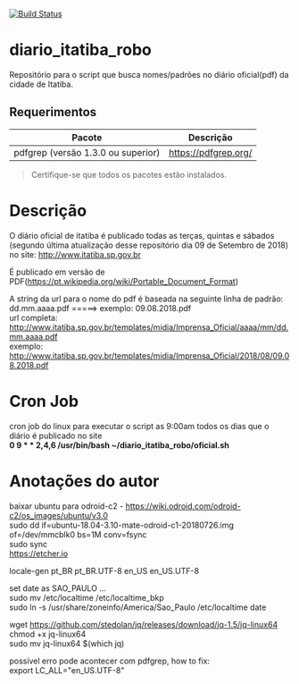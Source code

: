 [![Build Status](https://travis-ci.org/dodopontocom/diario_itatiba_robo.svg?branch=develop)](https://travis-ci.org/dodopontocom/diario_itatiba_robo)
# diario_itatiba_robo
Repositório para o script que busca nomes/padrões no diário oficial(pdf) da cidade de Itatiba.  

## Requerimentos  

|Pacote| Descrição|  
|---------|--------------|  
|pdfgrep (versão 1.3.0 ou superior)|https://pdfgrep.org/|  
> Certifique-se que todos os pacotes estão instalados.    

# Descrição  
O diário oficial de itatiba é publicado todas as terças, quintas e sábados (segundo última atualização desse repositório dia 09 de Setembro de 2018) no site: http://www.itatiba.sp.gov.br  

É publicado em versão de PDF(https://pt.wikipedia.org/wiki/Portable_Document_Format)  

A string da url para o nome do pdf é baseada na seguinte linha de padrão:  
dd.mm.aaaa.pdf =====> exemplo: 09.08.2018.pdf  
url completa:  
http://www.itatiba.sp.gov.br/templates/midia/Imprensa_Oficial/aaaa/mm/dd.mm.aaaa.pdf  
exemplo: http://www.itatiba.sp.gov.br/templates/midia/Imprensa_Oficial/2018/08/09.08.2018.pdf  

# Cron Job  
cron job do linux para executar o script as 9:00am todos os dias que o diário é publicado no site  
**0 9 * * 2,4,6 /usr/bin/bash ~/diario_itatiba_robo/oficial.sh**  

# Anotações do autor  

baixar ubuntu para odroid-c2 - https://wiki.odroid.com/odroid-c2/os_images/ubuntu/v3.0  
sudo dd if=ubuntu-18.04-3.10-mate-odroid-c1-20180726.img of=/dev/mmcblk0 bs=1M conv=fsync    
sudo sync  
https://etcher.io  

locale-gen pt_BR pt_BR.UTF-8 en_US en_US.UTF-8  

set date as SAO_PAULO ...  
sudo mv /etc/localtime /etc/localtime_bkp  
sudo ln -s /usr/share/zoneinfo/America/Sao_Paulo /etc/localtime 
date  

wget https://github.com/stedolan/jq/releases/download/jq-1.5/jq-linux64  
chmod +x jq-linux64  
sudo mv jq-linux64 $(which jq)

possível erro pode acontecer com pdfgrep, how to fix:    
export LC_ALL="en_US.UTF-8"
